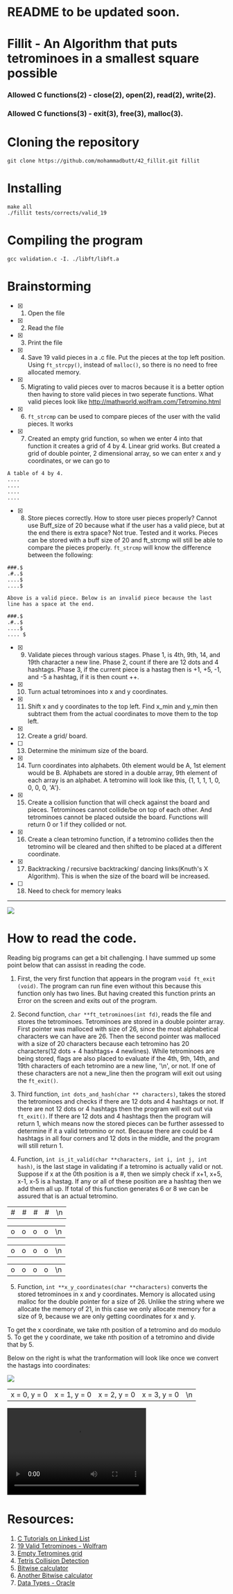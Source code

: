 # README to be updated soon.
# Fillit - An Algorithm that puts tetrominoes in a smallest square possible
### Allowed C functions(2) - close(2), open(2), read(2), write(2).
### Allowed C functions(3) - exit(3), free(3), malloc(3).

# Cloning the repository
```git clone https://github.com/mohammadbutt/42_fillit.git fillit```

# Installing
```
make all
./fillit tests/corrects/valid_19
```

# Compiling the program
``` gcc validation.c -I. ./libft/libft.a ```
# Brainstorming
- [X] 1. Open the file
- [X] 2. Read the file
- [X] 3. Print the file
- [X] 4. Save 19 valid pieces in a .c file. Put the pieces at the top left position. Using `ft_strcpy()`, instead of `malloc()`, so there is no need to free allocated memory.
- [X] 5. Migrating to valid pieces over to macros because it is a better option then having to store valid pieces in two seperate functions. What valid pieces look like http://mathworld.wolfram.com/Tetromino.html
- [X] 6. `ft_strcmp` can be used to compare pieces of the user with the valid pieces. It works
- [X] 7. Created an empty grid function, so when we enter 4 into that function it creates a grid of 4 by 4. Linear grid works. But created a grid of double pointer, 2 dimensional array, so we can enter x and y coordinates, or we can go to 
```
A table of 4 by 4. 
....
....
....
....
````
- [X] 8. Store pieces correctly. How to store user pieces properly? Cannot use Buff_size of 20 because what if the user has a valid piece, but at the end there is extra space? Not true. Tested and it works. Pieces can be stored with a buff size of 20 and ft_strcmp will still be able to compare the pieces properly. `ft_strcmp` will know the difference between the following:

```
###.$
.#..$
....$
....$

Above is a valid piece. Below is an invalid piece because the last line has a space at the end.

###.$
.#..$
....$
.... $
```

- [X] 9. Validate pieces through various stages. Phase 1, is 4th, 9th, 14, and 19th character a new line. Phase 2, count if there are 12 dots and 4 hashtags. Phase 3, if the current piece is a hastag then is +1, +5, -1, and -5 a hashtag, if it is then count ++.
- [X] 10. Turn actual tetrominoes into x and y coordinates.
- [X] 11. Shift x and y coordinates to the top left. Find x_min and y_min then subtract them from the actual coordinates to move them to the top left.
- [X] 12. Create a grid/ board.
- [ ] 13. Determine the minimum size of the board.
- [X] 14. Turn coordinates into alphabets. 0th element would be A, 1st element would be B. Alphabets are stored in a double array, 9th element of each array is an alphabet. A tetromino will look like this, {1, 1, 1, 1, 0, 0, 0, 0, 'A'}.
- [X] 15. Create a collision function that will check against the board and pieces. Tetrominoes cannot collide/be on top of each other. And tetrominoes cannot be placed outside the board. Functions will return 0 or 1 if they collided or not.
- [X] 16. Create a clean tetromino function, if a tetromino collides then the tetromino will be cleared and then shifted to be placed at a different coordinate.
- [X] 17. Backtracking / recursive backtracking/ dancing links(Knuth's X Algorithm). This is when the size of the board will be increased.
- [ ] 18. Need to check for memory leaks
---
![](https://github.com/mohammadbutt/42_fillit/blob/master/media/fillit_1080p_30fps.gif)

# How to read the code.
Reading big programs can get a bit challenging. I have summed up some point below that can assisst in reading the code.

1. First, the very first function that appears in the program `` void ft_exit (void) ``. The program can run fine even without this because this function only has two lines. But having created this function prints an Error on the screen and exits out of the program.

2. Second function, ``char **ft_tetrominoes(int fd)``, reads the file and stores the tetrominoes. Tetrominoes are stored in a double pointer array. First pointer was malloced with size of 26, since the most alphabetical characters we can have are 26. Then the second pointer was malloced with a size of 20 characters because each tetromino has 20 characters(12 dots + 4 hashtags+ 4 newlines). While tetrominoes are being stored, flags are also placed to evaluate if the 4th, 9th, 14th, and 19th characters of each tetromino are a new line, '\n', or not. If one of these characters are not a new_line then the program will exit out using the ``ft_exit()``.

3. Third function, ``int dots_and_hash(char ** characters)``, takes the stored the tetrominoes and checks if there are 12 dots and 4 hashtags or not. If there are not 12 dots or 4 hashtags then the program will exit out via ``ft_exit()``. If there are 12 dots and 4 hashtags then the program will return 1, which means now the stored pieces can be further assessed to determine if it a valid tetromino or not. Because there are could be 4 hashtags in all four corners and 12 dots in the middle, and the program will still return 1.

4. Function, `int is_it_valid(char **characters, int i, int j, int hash)`, is the last stage in validating if a tetromino is actually valid or not. Suppose if x at the 0th position is a #, then we simply check if x+1, x+5, x-1, x-5 is a hastag. If any or all of these position are a hashtag then we add them all up. If total of this function generates 6 or 8 we can be assured that is an actual tetromino.

<table>
  <tr>
    <td>#</td>
    <td>#</td>
    <td>#</td>
    <td>#</td>
    <td>\n</td>
  </tr>
</table>
<table>
  <tr>
    <td>o</td>
    <td>o</td>
    <td>o</td>
    <td>o</td>
    <td>\n</td>
  </tr>
</table>
<table>
  <tr>
    <td>o</td>
    <td>o</td>
    <td>o</td>
    <td>o</td>
    <td>\n</td>
  </tr>
</table>
<table>
  <tr>
    <td>o</td>
    <td>o</td>
    <td>o</td>
    <td>o</td>
    <td>\n</td>
  </tr>
</table>

5. Function, `int **x_y_coordinates(char **characters)` converts the stored tetrominoes in x and y coordinates. Memory is allocated using malloc for the double pointer for a size of 26. Unlike the string where we allocate the memory of 21, in this case we only allocate memory for a size of 9, because we are only getting coordinates for x and y.

To get the x coordinate, we take nth position of a tetromino and do modulo 5. To get the y coordinate, we take nth position of a tetromino and divide that by 5.

Below on the right is what the tranformation will look like once we convert the hastags into coordinates:

<img src= "https://github.com/mohammadbutt/42_fillit/blob/master/media/hashes_to_corords_1.png">
<table>
  <tr>
    <td>x = 0, y = 0</td>
    <td>x = 1, y = 0</td>
    <td>x = 2, y = 0</td>
    <td>x = 3, y = 0</td>
    <td>\n</td>
  </tr>
</table>

<video src="https://github.com/mohammadbutt/42_fillit/blob/master/media/fillit_1080p.mov" width="320" height="200" controls preload></video>

# Resources:
1. [C Tutorials on Linked List](http://www.zentut.com/c-tutorial/c-linked-list/)
2. [19 Valid Tetrominoes - Wolfram](http://mathworld.wolfram.com/Tetromino.html)
3. [Empty Tetromines grid](https://gfredericks.com/things/polyominoes)
4. [Tetris Collision Detection](https://gamedevelopment.tutsplus.com/tutorials/implementing-tetris-collision-detection--gamedev-852)
5. [Bitwise calculator](https://www.binaryconvert.com/convert_unsigned_short.html)
6. [Another Bitwise calculator](http://bitwisecmd.com/)
7. [Data Types - Oracle](https://docs.oracle.com/javase/tutorial/java/nutsandbolts/datatypes.html)



